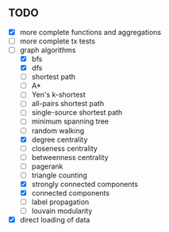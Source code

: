 ## TODO

* [x] more complete functions and aggregations
* [ ] more complete tx tests
* [ ] graph algorithms
  * [x] bfs
  * [x] dfs
  * [ ] shortest path
  * [ ] A*
  * [ ] Yen's k-shortest
  * [ ] all-pairs shortest path
  * [ ] single-source shortest path
  * [ ] minimum spanning tree
  * [ ] random walking
  * [x] degree centrality
  * [ ] closeness centrality
  * [ ] betweenness centrality
  * [ ] pagerank
  * [ ] triangle counting
  * [x] strongly connected components
  * [x] connected components
  * [ ] label propagation
  * [ ] louvain modularity
* [x] direct loading of data